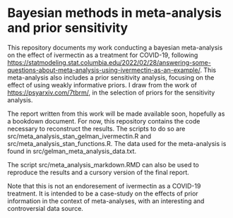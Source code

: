 # Bayesian methods in meta-analysis and prior sensitivity

This repository documents my work conducting a bayesian meta-analysis on the effect of ivermectin as a treatment for COVID-19,
following https://statmodeling.stat.columbia.edu/2022/02/28/answering-some-questions-about-meta-analysis-using-ivermectin-as-an-example/. 
This meta-analysis also includes a prior sensitivity analysis, focusing on the effect of using weakly informative priors.
I draw from the work of https://psyarxiv.com/7tbrm/, in the selection of priors for the sensitivity analysis.

The report written from this work will be made available soon, hopefully as a bookdown document. For now, this repository contains the code necessary
to reconstruct the results. The scripts to do so are src/meta_analysis_stan_gelman_ivermectin.R and src/meta_analysis_stan_functions.R. The data used for 
the meta-analysis is found in src/gelman_meta_analysis_data.txt.

The script src/meta_analysis_markdown.RMD can also be used to reproduce the results and a cursory version of the final report.

Note that this is not an endoresement of ivermectin as a COVID-19 treatment. It is intended to be a case-study on the effects of prior information 
in the context of meta-analyses, with an interesting and controversial data source.
